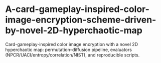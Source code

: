 # A-card-gameplay-inspired-color-image-encryption-scheme-driven-by-novel-2D-hyperchaotic-map
Card-gameplay-inspired color image encryption with a novel 2D hyperchaotic map: permutation–diffusion pipeline, evaluators (NPCR/UACI/entropy/correlation/NIST), and reproducible scripts.
